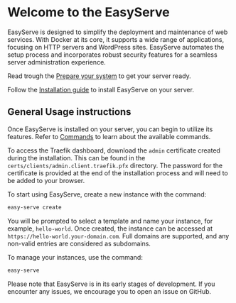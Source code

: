 # Welcome to the EasyServe

EasyServe is designed to simplify the deployment and maintenance of web services. With Docker at its core, it supports a wide range of applications, focusing on HTTP servers and WordPress sites. EasyServe automates the setup process and incorporates robust security features for a seamless server administration experience.

Read trough the [Prepare your system](get-started/index.md) to get your server ready.

Follow the [Installation guide](get-started/installation.md) to install EasyServe on your server.

## General Usage instructions

Once EasyServe is installed on your server, you can begin to utilize its features. Refer to [Commands](commands/index.md) to learn about the available commands.


To access the Traefik dashboard, download the `admin` certificate created during the installation. This can be found in the `certs/clients/admin.client.traefik.pfx` directory. The password for the certificate is provided at the end of the installation process and will need to be added to your browser.

To start using EasyServe, create a new instance with the command:
```bash
easy-serve create
```
You will be prompted to select a template and name your instance, for example, `hello-world`. Once created, the instance can be accessed at `https://hello-world.your-domain.com`. Full domains are supported, and any non-valid entries are considered as subdomains.

To manage your instances, use the command:
```bash
easy-serve
```
Please note that EasyServe is in its early stages of development. If you encounter any issues, we encourage you to open an issue on GitHub.

